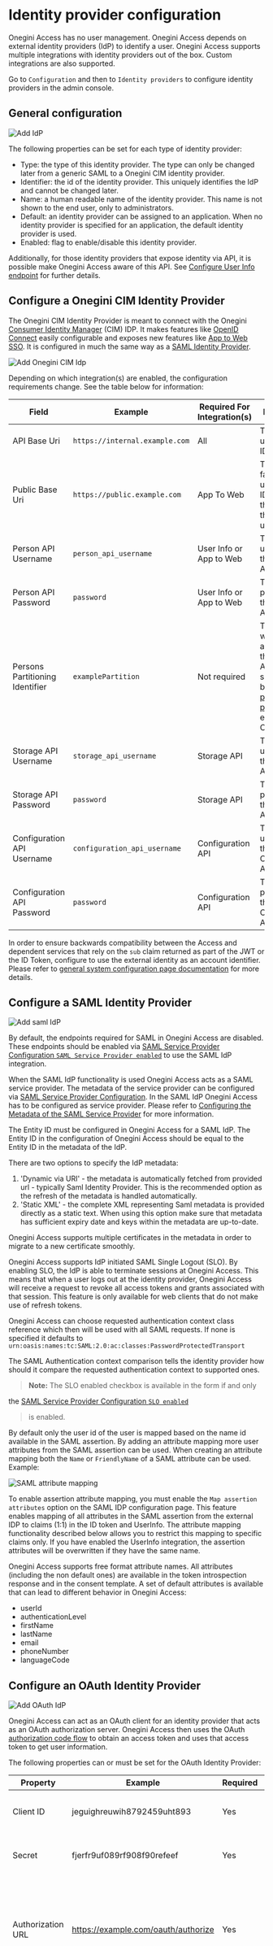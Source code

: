 # Identity provider configuration

Onegini Access has no user management. Onegini Access depends on external identity providers (IdP) to identify a user. Onegini Access
supports multiple integrations with identity providers out of the box. Custom integrations are also supported.

Go to `Configuration` and then to `Identity providers` to configure identity providers in the admin console.

## General configuration

![Add IdP](img/add-idp.png)

The following properties can be set for each type of identity provider:

* Type: the type of this identity provider. The type can only be changed later from a generic SAML to a Onegini CIM identity provider.
* Identifier: the id of the identity provider. This uniquely identifies the IdP and cannot be changed later.
* Name: a human readable name of the identity provider. This name is not shown to the end user, only to administrators.
* Default: an identity provider can be assigned to an application. When no identity provider is specified for an application, the default
  identity provider is used.
* Enabled: flag to enable/disable this identity provider.

Additionally, for those identity providers that expose identity via API, it is possible make Onegini Access aware of this API.
See [Configure User Info endpoint](#configure-user-info-endpoint) for further details.

## Configure a Onegini CIM Identity Provider

The Onegini CIM Identity Provider is meant to connect with the
Onegini [Consumer Identity Manager](https://docs-single-tenant.onegini.com/cim/stable/idp) (CIM)
IDP. It makes features like [OpenID Connect](../../oidc/index.md) easily configurable and exposes new features
like [App to Web SSO](../../app-to-web/index.md).
It is configured in much the same way as a [SAML Identity Provider](#configure-a-saml-identity-provider).

![Add Onegini CIM Idp](img/add-onegini-idp.png)

Depending on which integration(s) are enabled, the configuration requirements change. See the table below for information:

| Field                           | Example                        | Required For Integration(s) | Description                                                                                                                                                                                                                |
|---------------------------------|--------------------------------|-----------------------------|----------------------------------------------------------------------------------------------------------------------------------------------------------------------------------------------------------------------------|
| API Base Uri                    | `https://internal.example.com` | All                         | The API base uri of the CIM IDP.                                                                                                                                                                                           |
| Public Base Uri                 | `https://public.example.com`   | App To Web                  | The public facing base uri of the CIM IDP (possibly the same as the API base uri).                                                                                                                                         |
| Person API Username             | `person_api_username`          | User Info or App to Web     | The username of the Person API.                                                                                                                                                                                            |
| Person API Password             | `password`                     | User Info or App to Web     | The password of the Person API.                                                                                                                                                                                            |
| Persons Partitioning Identifier | `examplePartition`             | Not required                | This value will be sent along with the Person API call. It should only be set when [persons partitioning](https://docs-single-tenant.onegini.com/cim/stable/idp/topic-guides/persons-partitioning.html) is enabled in CIM. |
| Storage API Username            | `storage_api_username`         | Storage API                 | The username of the Storage API.                                                                                                                                                                                           |
| Storage API Password            | `password`                     | Storage API                 | The password of the Storage API.                                                                                                                                                                                           |
| Configuration API Username      | `configuration_api_username`   | Configuration API           | The username of the Configuration API.                                                                                                                                                                                     |
| Configuration API Password      | `password`                     | Configuration API           | The password of the Configuration API.                                                                                                                                                                                     |

In order to ensure backwards compatibility between the Access and dependent services that rely on the `sub` claim returned as part of the
JWT or the ID Token,
configure to use the external identity as an account identifier. Please refer
to [general system configuration page documentation](../../technical-app-management/general-config/general-config.md) for more details.

## Configure a SAML Identity Provider

![Add saml IdP](img/add-saml-idp.png)

By default, the endpoints required for SAML in Onegini Access are disabled. These endpoints should be enabled
via [SAML Service Provider Configuration `SAML Service Provider enabled`](../../technical-app-management/idp-saml-sp-config/idp-saml-sp-config.md#saml-enabled)
to use the SAML IdP integration.

When the SAML IdP functionality is used Onegini Access acts as a SAML service provider. The metadata of the service provider can be
configured via
[SAML Service Provider Configuration](../../technical-app-management/idp-saml-sp-config/idp-saml-sp-config.md). In the SAML IdP Onegini
Access has to be configured as service
provider. Please refer
to [Configuring the Metadata of the SAML Service Provider](../../technical-app-management/idp-saml-sp-config/idp-saml-sp-config.md#configure-metadata-of-the-saml-service-provider)
for more information.

The Entity ID must be configured in Onegini Access for a SAML IdP. The Entity ID in the configuration of Onegini Access should be equal to
the Entity ID in the
metadata of the IdP.

There are two options to specify the IdP metadata:

1. 'Dynamic via URI' - the metadata is automatically fetched from provided url - typically Saml Identity Provider. This is the recommended
   option as the refresh of the metadata is handled automatically.
2. 'Static XML' - the complete XML representing Saml metadata is provided directly as a static text. When using this option make sure that
   metadata has sufficient expiry date and keys within the metadata are up-to-date.

Onegini Access supports multiple certificates in the metadata in order to migrate to a new certificate smoothly.

Onegini Access supports IdP initiated SAML Single Logout (SLO). By enabling SLO, the IdP is able to terminate sessions at Onegini Access.
This means that when a user logs out at the identity provider, Onegini Access will receive a request to revoke all access tokens and grants
associated with that session. This feature is only available for web clients that do not make use of refresh tokens.

Onegini Access can choose requested authentication context class reference which then will be used with all SAML requests. If none is
specified it defaults to
`urn:oasis:names:tc:SAML:2.0:ac:classes:PasswordProtectedTransport`

The SAML Authentication context comparison tells the identity provider how should it compare the requested authentication context to
supported ones.

> **Note:** The SLO enabled checkbox is available in the form if and only
>
the [SAML Service Provider Configuration `SLO enabled`](../../technical-app-management/idp-saml-sp-config/idp-saml-sp-config.md#slo-enabled)
> is enabled.

By default only the user id of the user is mapped based on the name id available in the SAML assertion. By adding an attribute mapping more
user attributes from the SAML assertion can be used. When creating an attribute mapping both the `Name` or `FriendlyName` of a SAML
attribute can be used.
Example:

![SAML attribute mapping](img/saml-idp-attribute-mapping.png)

To enable assertion attribute mapping, you must enable the `Map assertion attributes` option on the SAML IDP configuration page. This feature
enables mapping of all attributes in the SAML assertion from the external IDP to claims (1:1) in the ID token and UserInfo.
The attribute mapping functionality described below allows you to restrict this mapping to specific claims only. If you have enabled the
UserInfo integration, the assertion attributes will be overwritten if they have the same name.

Onegini Access supports free format attribute names. All attributes (including the non default ones) are available in the token
introspection response and in the consent template. A set of default attributes is available that can lead to different behavior in Onegini
Access:

* userId
* authenticationLevel
* firstName
* lastName
* email
* phoneNumber
* languageCode

## Configure an OAuth Identity Provider

![Add OAuth IdP](img/add-oauth-idp.png)

Onegini Access can act as an OAuth client for an identity provider that acts as an OAuth authorization server. Onegini Access then uses the
OAuth [authorization code flow](https://tools.ietf.org/html/rfc6749#page-24) to obtain an access token and uses that access token to get
user information.

The following properties can or must be set for the OAuth Identity Provider:

| Property                 | Example                             | Required | Description                                                                                                                                                                                                                                                                  |
|--------------------------|-------------------------------------|----------|------------------------------------------------------------------------------------------------------------------------------------------------------------------------------------------------------------------------------------------------------------------------------|
| Client ID                | jeguighreuwih8792459uht893          | Yes      | The identifier for Onegini Access in the OAuth IdP.                                                                                                                                                                                                                          |
| Secret                   | fjerfr9uf089rf908f90refeef          | Yes      | The secret for Onegini Access in the OAuth IdP.                                                                                                                                                                                                                              |
| Authorization URL        | https://example.com/oauth/authorize | Yes      | URL to start the authorization without request parameters. These are added by Onegini Access.                                                                                                                                                                                |
| Token URL                | https://example.com/oauth/token     | Yes      | URL to exchange the access grant for an access token without request parameters. These are added by Onegini Access. The URL is called via HTTP POST. The client id and secret are sent via the HTTP Authorization header (Basic authentication) or via the url encoded form. |
| Profile URL              | https://example.com/me              | Yes      | URL for an OAuth resource call that returns a user profile. The URL is called via HTTP POST. The access token is sent via the HTTP Authorization header with a [Bearer token](https://tools.ietf.org/html/rfc6750#section-2.1).                                              |
| Scopes                   | profile                             | No       | Scopes that are needed for getting the user profile. Multiple scopes must be separated by a space. An empty value is allowed.                                                                                                                                                |
| Map assertion attributes | True                                | No       |

During the OAuth authorization flow the user is redirected back from the OAuth IdP to the Onegini Access. This redirect URL is the engine
base URI + the engine
context root + `/oauth-idp/callback`.
Example: `https://token-server.example.com/oauth/oauth-idp/callback`.

Attribute mappings are currently not supported in this IdP. The Onegini Access expects the profile in the following structure to extract the
user identifier:

```json
{
  "userId": "user-1234"
}
```

## Configure a Custom API Identity Provider

Custom API Identity Providers can be either `One Step` or `Two Step`. These Identity Providers utilize the Onegini Extension Engine to
execute custom JavaScript to
validate the registration. Scripts should be supplied when configuring this Identity Provider. `Two Step` requires an `Init registration`
and
`Complete registration` script while `One Step` only requires a `Complete registration ` script. Both can have an optional script for
`Backchannel communication`, but that is not required.

![Add Custom API IdP](img/add-custom-api-idp.png)

For more information on the Identity Provider refer to the [Custom Registration topic guide](../../custom-registration/index.md).

See the [Example Scripts](../../custom-registration/custom-api-example.md) for help to create the scripts.

## Configure a Onegini CIM API Identity Provider

The Onegini CIM API Identity Provider combines the flexibility of the Custom API Identity Provider with out-of-the-box integrations of
Onegini CIM. The user
registration flow is handled via scripts to fully customize the look and feel in the mobile app. After the user has registered, existing
integrations like [App
to Web Single Sign On](../../app-to-web/index.md) can be called from the Onegini Mobile SDK.

## Configure User Info endpoint

For any type of the Identity Provider it is possible to configure an endpoint which Onegini Access will use as a source of user identity
attributes. It is used
by Onegini Access to expose UserInfo and populate ID Token with claims in OpenID Connect flows. This endpoint needs to be compliant with
[Person API](https://docs-single-tenant.onegini.com/cim/stable/idp/api-reference/person-api.html).
The reference implementation of this API is provided by CIM. Refer to CIM documentation for API specification and instructions how to enable
it.

* Enabled: indicates whether identity attributes may be retrieved via API
* Identity source URL: Url of the Person API compliant endpoint
* Username: username that shall be used when accessing API
* Password: password that shall be used when accessing API

The calls to the API are cached. The TTL of this cache can be configured via the admin console.

## Attribute mapping

![Add attribute mapping](img/add-attribute-mapping.png)

### Identity Provider attributes

Some identity providers are capable of providing user attributes during authorization. These attributes are associated with respective
access tokens and
are available as a key-value pair for an inspection via the [Token introspection API](../../../api-reference/token-introspection.md).

By default, the attributes are stored under the original keys, but it is possible to override that behaviour by defining a custom mapping.
If at least one custom mapping is defined, only those attributes will be mapped. That means other attributes that are not mapped will be
dropped. If you are
using [SAML attribute name mapping](https://docs-single-tenant.onegini.com/cim/stable/idp/administration/configure-attributes.html) in
Onegini CIM, make sure to coordinate the configuration between the two products. The attribute names are case-sensitive.

A special user attribute is the user identifier. It identifies the user within the Onegini Access. For a SAML based identity provider the
assertion
`Subject/NameID` is the standard user identifier. Create an attribute that maps to `userId` if you need to use a different attribute as user
identifier.

### Person API attributes

The attributes are stored during authorization, but the Onegini Access will not resynchronize them later. This results in potentially stale
data.
To overcome this limitation, consider leveraging the [Person API integration](#configure-user-info-endpoint).

If the Person API integration is enabled, the Token introspection API returns all non-empty attributes from the Person API, in addition to
the attributes that
were returned during the authorization.

Supported attributes are:

- `first_name`
- `last_name`
- `gender`
- `birth_date`
- `locale`
- `email`
- `email_verified`
- `phone_number`
- `phone_number_verified`
- `street_name`
- `house_number`
- `house_number_addition`
- `city`
- `region`
- `country`
- `postal_code`

Similar to attributes provided by an identity provider, the names of attributes as returned by the Token Introspection API can be changed by
defining a custom mapping. If at least one custom mapping is defined, only those attributes that are configured are mapped.
Name of the attributes are case-sensitive.
